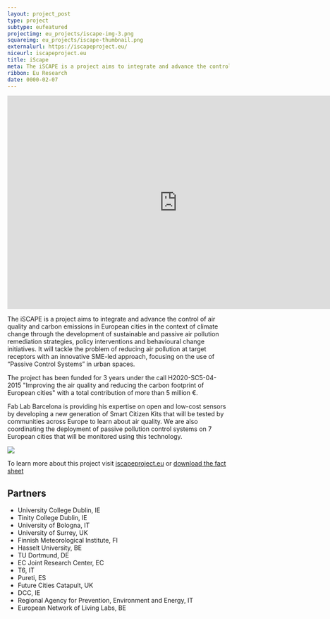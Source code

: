 ```yaml
---
layout: project_post
type: project
subtype: eufeatured
projectimg: eu_projects/iscape-img-3.png
squareimg: eu_projects/iscape-thumbnail.png
externalurl: https://iscapeproject.eu/
niceurl: iscapeproject.eu
title: iScape
meta: The iSCAPE is a project aims to integrate and advance the control of air quality and carbon emissions in European cities in the context of climate change
ribbon: Eu Research
date: 0000-02-07
---
```


<iframe width="770" height="483" src="https://www.youtube.com/embed/WGFUpuYHakY" frameborder="0" allowfullscreen></iframe>

The iSCAPE is a project aims to integrate and advance the control of air quality and carbon emissions in European cities in the context of climate change through the development of sustainable and passive air pollution remediation strategies, policy interventions and behavioural change initiatives. It will tackle the problem of reducing air pollution at target receptors with an innovative SME-led approach, focusing on the use of “Passive Control Systems” in urban spaces.

The project has been funded for 3 years under the call H2020-SC5-04-2015 "Improving the air quality and reducing the carbon footprint of European cities" with a total contribution of more than 5 million €.

Fab Lab Barcelona is providing his expertise on open and low-cost sensors by developing a new generation of Smart Citizen Kits that will be tested by communities across Europe to learn about air quality. We are also coordinating the deployment of passive pollution control systems on 7 European cities that will be monitored using this technology.

<img src="{{site.baseurl}}{{ site.url }}/img/projects/eu_projects/iscape-img-3.png">

To learn more about this project visit [iscapeproject.eu](https://www.iscapeproject.eu/) or [download the fact sheet](https://www.iscapeproject.eu/wp-content/uploads/2016/10/Factsheet_iSCAPE.pdf) 

## Partners

* University College Dublin, IE
* Tinity College Dublin, IE
* University of Bologna, IT
* University of Surrey, UK
* Finnish Meteorological Institute, FI
* Hasselt University, BE
* TU Dortmund, DE
* EC Joint Research Center, EC
* T6, IT
* Pureti, ES
* Future Cities Catapult, UK
* DCC, IE
* Regional Agency for Prevention, Environment and Energy, IT
* European Network of Living Labs, BE